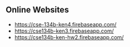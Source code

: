 ## Online Websites
* https://cse-134b-ken4.firebaseapp.com/
* https://cse134b-ken3.firebaseapp.com/
* https://cse134b-ken-hw2.firebaseapp.com/

